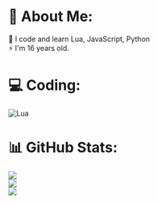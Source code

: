# 💫 About Me:
🌱 I code and learn Lua, JavaScript, Python<br>⚡ I'm 16 years old.

# 💻 Coding:
![Lua](https://img.shields.io/badge/lua-%232C2D72.svg?style=for-the-badge&logo=lua&logoColor=white)
# 📊 GitHub Stats:
![](https://github-readme-stats.vercel.app/api?username=xyzYuuki&theme=omni&hide_border=false&include_all_commits=false&count_private=false)<br/>
![](https://github-readme-streak-stats.herokuapp.com/?user=xyzYuuki&theme=omni&hide_border=false)<br/>
![](https://github-readme-stats.vercel.app/api/top-langs/?username=xyzYuuki&theme=omni&hide_border=false&include_all_commits=false&count_private=false&layout=compact)
